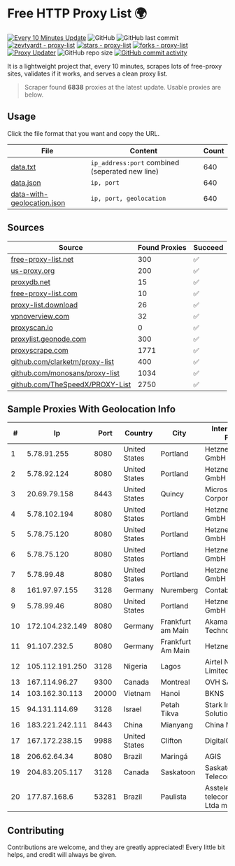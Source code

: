 
# Free HTTP Proxy List 🌍

[![Every 10 Minutes Update](https://github.com/mertguvencli/http-proxy-list/actions/workflows/main.yml/badge.svg?branch=main)](https://github.com/mertguvencli/http-proxy-list/actions/workflows/main.yml)
![GitHub](https://img.shields.io/github/license/mertguvencli/http-proxy-list)
![GitHub last commit](https://img.shields.io/github/last-commit/mertguvencli/http-proxy-list)
[![zevtyardt - proxy-list](https://img.shields.io/static/v1?label=zevtyardt&message=proxy-list&color=blue&logo=github)](https://github.com/zevtyardt/proxy-list "Go to GitHub repo")
[![stars - proxy-list](https://img.shields.io/github/stars/zevtyardt/proxy-list?style=social)](https://github.com/zevtyardt/proxy-list)
[![forks - proxy-list](https://img.shields.io/github/forks/zevtyardt/proxy-list?style=social)](https://github.com/zevtyardt/proxy-list)
[![Proxy Updater](https://github.com/zevtyardt/proxy-list/workflows/Proxy%20Updater/badge.svg)](https://github.com/zevtyardt/proxy-list/actions?query=workflow:"Proxy+Updater")
![GitHub repo size](https://img.shields.io/github/repo-size/zevtyardt/proxy-list)
[![GitHub commit activity](https://img.shields.io/github/commit-activity/m/zevtyardt/proxy-list?logo=commits)](https://github.com/zevtyardt/proxy-list/commits/main)

It is a lightweight project that, every 10 minutes, scrapes lots of free-proxy sites, validates if it works, and serves a clean proxy list.

> Scraper found **6838** proxies at the latest update. Usable proxies are below.

## Usage

Click the file format that you want and copy the URL.

|File|Content|Count|
|----|-------|-----|
|[data.txt](https://raw.githubusercontent.com/mertguvencli/http-proxy-list/main/proxy-list/data.txt)|`ip_address:port` combined (seperated new line)|640|
|[data.json](https://raw.githubusercontent.com/mertguvencli/http-proxy-list/main/proxy-list/data.json)|`ip, port`|640|
|[data-with-geolocation.json](https://raw.githubusercontent.com/mertguvencli/http-proxy-list/main/proxy-list/data-with-geolocation.json)|`ip, port, geolocation`|640|

## Sources

|Source|Found Proxies|Succeed|
|------|-------------|-------|
|[free-proxy-list.net](https://free-proxy-list.net)|300|✅|
|[us-proxy.org](https://www.us-proxy.org)|200|✅|
|[proxydb.net](http://proxydb.net)|15|✅|
|[free-proxy-list.com](https://free-proxy-list.com/?page=&port=&type%5B%5D=http&type%5B%5D=https&up_time=0&search=Search)|10|✅|
|[proxy-list.download](https://www.proxy-list.download/HTTP)|26|✅|
|[vpnoverview.com](https://vpnoverview.com/privacy/anonymous-browsing/free-proxy-servers)|32|✅|
|[proxyscan.io](https://www.proxyscan.io)|0|✅|
|[proxylist.geonode.com](https://proxylist.geonode.com/api/proxy-list?limit=300&page=1&sort_by=lastChecked&sort_type=desc&protocols=http,https)|300|✅|
|[proxyscrape.com](https://api.proxyscrape.com/v2/?request=displayproxies&protocol=http&timeout=10000&country=all&ssl=all&anonymity=all)|1771|✅|
|[github.com/clarketm/proxy-list](https://raw.githubusercontent.com/clarketm/proxy-list/master/proxy-list-raw.txt)|400|✅|
|[github.com/monosans/proxy-list](https://raw.githubusercontent.com/monosans/proxy-list/main/proxies/http.txt)|1034|✅|
|[github.com/TheSpeedX/PROXY-List](https://raw.githubusercontent.com/TheSpeedX/PROXY-List/master/http.txt)|2750|✅|


## Sample Proxies With Geolocation Info

|#|Ip|Port|Country|City|Internet Service Provider|
|-|--|----|-------|----|-------------------------|
|1|5.78.91.255|8080|United States|Portland|Hetzner Online GmbH|
|2|5.78.92.124|8080|United States|Portland|Hetzner Online GmbH|
|3|20.69.79.158|8443|United States|Quincy|Microsoft Corporation|
|4|5.78.102.194|8080|United States|Portland|Hetzner Online GmbH|
|5|5.78.75.120|8080|United States|Portland|Hetzner Online GmbH|
|6|5.78.75.120|8080|United States|Portland|Hetzner Online GmbH|
|7|5.78.99.48|8080|United States|Portland|Hetzner Online GmbH|
|8|161.97.97.155|3128|Germany|Nuremberg|Contabo GmbH|
|9|5.78.99.46|8080|United States|Portland|Hetzner Online GmbH|
|10|172.104.232.149|8080|Germany|Frankfurt am Main|Akamai Technologies|
|11|91.107.232.5|8080|Germany|Frankfurt Am Main|Hetzner Online AG|
|12|105.112.191.250|3128|Nigeria|Lagos|Airtel Networks Limited|
|13|167.114.96.27|9300|Canada|Montreal|OVH SAS|
|14|103.162.30.113|20000|Vietnam|Hanoi|BKNS|
|15|94.131.114.69|3128|Israel|Petah Tikva|Stark Industries Solutions LTD|
|16|183.221.242.111|8443|China|Mianyang|China Mobile|
|17|167.172.238.15|9988|United States|Clifton|DigitalOcean, LLC|
|18|206.62.64.34|8080|Brazil|Maringá|AGIS|
|19|204.83.205.117|3128|Canada|Saskatoon|Saskatchewan Telecommunications|
|20|177.87.168.6|53281|Brazil|Paulista|Asstelecom telecomunicaÔÔo Ltda me|



## Contributing

Contributions are welcome, and they are greatly appreciated! Every
little bit helps, and credit will always be given.

